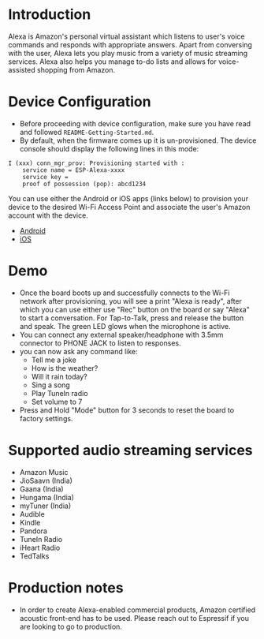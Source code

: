 # Introduction
Alexa is Amazon's personal virtual assistant which listens to user's voice commands and responds with appropriate answers. Apart from conversing with the user, Alexa lets you play music from a variety of music streaming services. Alexa also helps you manage to-do lists and allows for voice-assisted shopping from Amazon.

# Device Configuration
* Before proceeding with device configuration, make sure you have read and followed `README-Getting-Started.md`.
* By default, when the firmware comes up it is un-provisioned. The device console should display the following lines in this mode:
```
I (xxx) conn_mgr_prov: Provisioning started with :
	service name = ESP-Alexa-xxxx
	service key =
	proof of possession (pop): abcd1234
```
You can use either the Android or iOS apps (links below) to provision your device to the desired Wi-Fi Access Point and associate the user's Amazon account with the device.
* [Android](https://github.com/espressif/esp-avs-sdk/releases)
* [iOS](https://github.com/espressif/esp-idf-provisioning-ios/tree/versions/avs)

# Demo
* Once the board boots up and successfully connects to the Wi-Fi network after provisioning, you will see a print "Alexa is ready", after which you can use either use "Rec" button on the board or say "Alexa" to start a conversation. For Tap-to-Talk, press and release the button and speak. The green LED glows when the microphone is active.
* You can connect any external speaker/headphone with 3.5mm connector to PHONE JACK to listen to responses.
* you can now ask any command like:
    * Tell me a joke
    * How is the weather?
    * Will it rain today?
    * Sing a song
    * Play TuneIn radio
    * Set volume to 7
* Press and Hold "Mode" button for 3 seconds to reset the board to factory settings.

# Supported audio streaming services
* Amazon Music
* JioSaavn (India)
* Gaana (India)
* Hungama (India)
* myTuner (India)
* Audible
* Kindle
* Pandora
* TuneIn Radio
* iHeart Radio
* TedTalks

# Production notes
* In order to create Alexa-enabled commercial products, Amazon certified acoustic front-end has to be used. Please reach out to Espressif if you are looking to go to production.
